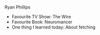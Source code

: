Ryan Phillips

- Favourite TV Show: The Wire
- Favourite Book: Neuromancer
- One thing I learned today: About fetching

```

```
